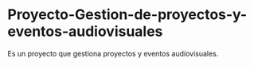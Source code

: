 # Proyecto-Gestion-de-proyectos-y-eventos-audiovisuales
Es un proyecto que gestiona proyectos y eventos audiovisuales.
